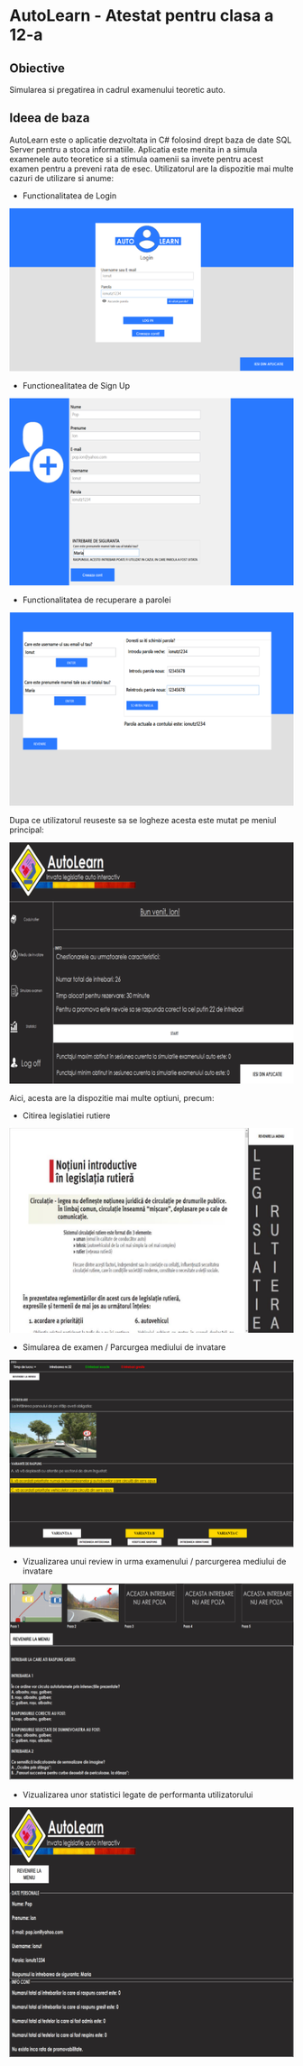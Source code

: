 # AutoLearn - Atestat pentru clasa a 12-a
## Obiective
Simularea si pregatirea in cadrul examenului teoretic auto.


## Ideea de baza
AutoLearn este o aplicatie dezvoltata in C# folosind drept baza de date SQL Server pentru a stoca informatiile. Aplicatia este menita in a simula examenele auto teoretice si a stimula oamenii sa invete pentru acest examen pentru a preveni rata de esec. Utilizatorul are la dispozitie mai multe cazuri de utilizare si anume:

- Functionalitatea de Login

<img src = "readme-pics/login.PNG">

- Functionealitatea de Sign Up

<img src = "readme-pics/signup.PNG">

- Functionalitatea de recuperare a parolei

<img src = "readme-pics/recover.PNG">

Dupa ce utilizatorul reuseste sa se logheze acesta este mutat pe meniul principal:

<img src = "readme-pics/menu.PNG">

Aici, acesta are la dispozitie mai multe optiuni, precum:

- Citirea legislatiei rutiere

<img src = "readme-pics/legislatie.PNG">

- Simularea de examen / Parcurgea mediului de invatare

<img src = "readme-pics/exam.PNG">

- Vizualizarea unui review in urma examenului / parcurgerea mediului de invatare

<img src = "readme-pics/review.PNG">

- Vizualizarea unor statistici legate de performanta utilizatorului

<img src = "readme-pics/statistics.PNG">


